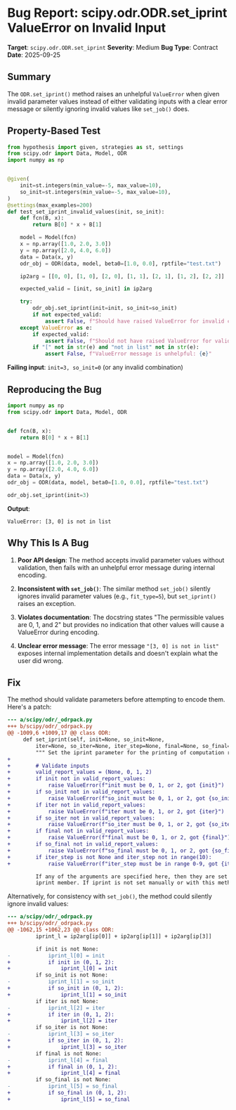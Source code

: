 # Bug Report: scipy.odr.ODR.set_iprint ValueError on Invalid Input

**Target**: `scipy.odr.ODR.set_iprint`
**Severity**: Medium
**Bug Type**: Contract
**Date**: 2025-09-25

## Summary

The `ODR.set_iprint()` method raises an unhelpful `ValueError` when given invalid parameter values instead of either validating inputs with a clear error message or silently ignoring invalid values like `set_job()` does.

## Property-Based Test

```python
from hypothesis import given, strategies as st, settings
from scipy.odr import Data, Model, ODR
import numpy as np


@given(
    init=st.integers(min_value=-5, max_value=10),
    so_init=st.integers(min_value=-5, max_value=10),
)
@settings(max_examples=200)
def test_set_iprint_invalid_values(init, so_init):
    def fcn(B, x):
        return B[0] * x + B[1]

    model = Model(fcn)
    x = np.array([1.0, 2.0, 3.0])
    y = np.array([2.0, 4.0, 6.0])
    data = Data(x, y)
    odr_obj = ODR(data, model, beta0=[1.0, 0.0], rptfile="test.txt")

    ip2arg = [[0, 0], [1, 0], [2, 0], [1, 1], [2, 1], [1, 2], [2, 2]]

    expected_valid = [init, so_init] in ip2arg

    try:
        odr_obj.set_iprint(init=init, so_init=so_init)
        if not expected_valid:
            assert False, f"Should have raised ValueError for invalid combination [{init}, {so_init}]"
    except ValueError as e:
        if expected_valid:
            assert False, f"Should not have raised ValueError for valid combination [{init}, {so_init}]"
        if "[" not in str(e) and "not in list" not in str(e):
            assert False, f"ValueError message is unhelpful: {e}"
```

**Failing input**: `init=3, so_init=0` (or any invalid combination)

## Reproducing the Bug

```python
import numpy as np
from scipy.odr import Data, Model, ODR


def fcn(B, x):
    return B[0] * x + B[1]


model = Model(fcn)
x = np.array([1.0, 2.0, 3.0])
y = np.array([2.0, 4.0, 6.0])
data = Data(x, y)
odr_obj = ODR(data, model, beta0=[1.0, 0.0], rptfile="test.txt")

odr_obj.set_iprint(init=3)
```

**Output**:
```
ValueError: [3, 0] is not in list
```

## Why This Is A Bug

1. **Poor API design**: The method accepts invalid parameter values without validation, then fails with an unhelpful error message during internal encoding.

2. **Inconsistent with `set_job()`**: The similar method `set_job()` silently ignores invalid parameter values (e.g., `fit_type=5`), but `set_iprint()` raises an exception.

3. **Violates documentation**: The docstring states "The permissible values are 0, 1, and 2" but provides no indication that other values will cause a ValueError during encoding.

4. **Unclear error message**: The error message `"[3, 0] is not in list"` exposes internal implementation details and doesn't explain what the user did wrong.

## Fix

The method should validate parameters before attempting to encode them. Here's a patch:

```diff
--- a/scipy/odr/_odrpack.py
+++ b/scipy/odr/_odrpack.py
@@ -1009,6 +1009,17 @@ class ODR:
     def set_iprint(self, init=None, so_init=None,
         iter=None, so_iter=None, iter_step=None, final=None, so_final=None):
         """ Set the iprint parameter for the printing of computation reports.
+
+        # Validate inputs
+        valid_report_values = (None, 0, 1, 2)
+        if init not in valid_report_values:
+            raise ValueError(f"init must be 0, 1, or 2, got {init}")
+        if so_init not in valid_report_values:
+            raise ValueError(f"so_init must be 0, 1, or 2, got {so_init}")
+        if iter not in valid_report_values:
+            raise ValueError(f"iter must be 0, 1, or 2, got {iter}")
+        if so_iter not in valid_report_values:
+            raise ValueError(f"so_iter must be 0, 1, or 2, got {so_iter}")
+        if final not in valid_report_values:
+            raise ValueError(f"final must be 0, 1, or 2, got {final}")
+        if so_final not in valid_report_values:
+            raise ValueError(f"so_final must be 0, 1, or 2, got {so_final}")
+        if iter_step is not None and iter_step not in range(10):
+            raise ValueError(f"iter_step must be in range 0-9, got {iter_step}")

         If any of the arguments are specified here, then they are set in the
         iprint member. If iprint is not set manually or with this method, then
```

Alternatively, for consistency with `set_job()`, the method could silently ignore invalid values:

```diff
--- a/scipy/odr/_odrpack.py
+++ b/scipy/odr/_odrpack.py
@@ -1062,15 +1062,23 @@ class ODR:
         iprint_l = ip2arg[ip[0]] + ip2arg[ip[1]] + ip2arg[ip[3]]

         if init is not None:
-            iprint_l[0] = init
+            if init in (0, 1, 2):
+                iprint_l[0] = init
         if so_init is not None:
-            iprint_l[1] = so_init
+            if so_init in (0, 1, 2):
+                iprint_l[1] = so_init
         if iter is not None:
-            iprint_l[2] = iter
+            if iter in (0, 1, 2):
+                iprint_l[2] = iter
         if so_iter is not None:
-            iprint_l[3] = so_iter
+            if so_iter in (0, 1, 2):
+                iprint_l[3] = so_iter
         if final is not None:
-            iprint_l[4] = final
+            if final in (0, 1, 2):
+                iprint_l[4] = final
         if so_final is not None:
-            iprint_l[5] = so_final
+            if so_final in (0, 1, 2):
+                iprint_l[5] = so_final
```
